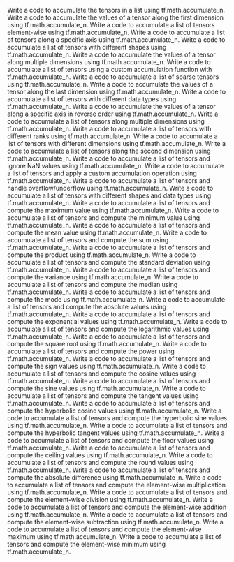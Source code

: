 Write a code to accumulate the tensors in a list using tf.math.accumulate_n.
Write a code to accumulate the values of a tensor along the first dimension using tf.math.accumulate_n.
Write a code to accumulate a list of tensors element-wise using tf.math.accumulate_n.
Write a code to accumulate a list of tensors along a specific axis using tf.math.accumulate_n.
Write a code to accumulate a list of tensors with different shapes using tf.math.accumulate_n.
Write a code to accumulate the values of a tensor along multiple dimensions using tf.math.accumulate_n.
Write a code to accumulate a list of tensors using a custom accumulation function with tf.math.accumulate_n.
Write a code to accumulate a list of sparse tensors using tf.math.accumulate_n.
Write a code to accumulate the values of a tensor along the last dimension using tf.math.accumulate_n.
Write a code to accumulate a list of tensors with different data types using tf.math.accumulate_n.
Write a code to accumulate the values of a tensor along a specific axis in reverse order using tf.math.accumulate_n.
Write a code to accumulate a list of tensors along multiple dimensions using tf.math.accumulate_n.
Write a code to accumulate a list of tensors with different ranks using tf.math.accumulate_n.
Write a code to accumulate a list of tensors with different dimensions using tf.math.accumulate_n.
Write a code to accumulate a list of tensors along the second dimension using tf.math.accumulate_n.
Write a code to accumulate a list of tensors and ignore NaN values using tf.math.accumulate_n.
Write a code to accumulate a list of tensors and apply a custom accumulation operation using tf.math.accumulate_n.
Write a code to accumulate a list of tensors and handle overflow/underflow using tf.math.accumulate_n.
Write a code to accumulate a list of tensors with different shapes and data types using tf.math.accumulate_n.
Write a code to accumulate a list of tensors and compute the maximum value using tf.math.accumulate_n.
Write a code to accumulate a list of tensors and compute the minimum value using tf.math.accumulate_n.
Write a code to accumulate a list of tensors and compute the mean value using tf.math.accumulate_n.
Write a code to accumulate a list of tensors and compute the sum using tf.math.accumulate_n.
Write a code to accumulate a list of tensors and compute the product using tf.math.accumulate_n.
Write a code to accumulate a list of tensors and compute the standard deviation using tf.math.accumulate_n.
Write a code to accumulate a list of tensors and compute the variance using tf.math.accumulate_n.
Write a code to accumulate a list of tensors and compute the median using tf.math.accumulate_n.
Write a code to accumulate a list of tensors and compute the mode using tf.math.accumulate_n.
Write a code to accumulate a list of tensors and compute the absolute values using tf.math.accumulate_n.
Write a code to accumulate a list of tensors and compute the exponential values using tf.math.accumulate_n.
Write a code to accumulate a list of tensors and compute the logarithmic values using tf.math.accumulate_n.
Write a code to accumulate a list of tensors and compute the square root using tf.math.accumulate_n.
Write a code to accumulate a list of tensors and compute the power using tf.math.accumulate_n.
Write a code to accumulate a list of tensors and compute the sign values using tf.math.accumulate_n.
Write a code to accumulate a list of tensors and compute the cosine values using tf.math.accumulate_n.
Write a code to accumulate a list of tensors and compute the sine values using tf.math.accumulate_n.
Write a code to accumulate a list of tensors and compute the tangent values using tf.math.accumulate_n.
Write a code to accumulate a list of tensors and compute the hyperbolic cosine values using tf.math.accumulate_n.
Write a code to accumulate a list of tensors and compute the hyperbolic sine values using tf.math.accumulate_n.
Write a code to accumulate a list of tensors and compute the hyperbolic tangent values using tf.math.accumulate_n.
Write a code to accumulate a list of tensors and compute the floor values using tf.math.accumulate_n.
Write a code to accumulate a list of tensors and compute the ceiling values using tf.math.accumulate_n.
Write a code to accumulate a list of tensors and compute the round values using tf.math.accumulate_n.
Write a code to accumulate a list of tensors and compute the absolute difference using tf.math.accumulate_n.
Write a code to accumulate a list of tensors and compute the element-wise multiplication using tf.math.accumulate_n.
Write a code to accumulate a list of tensors and compute the element-wise division using tf.math.accumulate_n.
Write a code to accumulate a list of tensors and compute the element-wise addition using tf.math.accumulate_n.
Write a code to accumulate a list of tensors and compute the element-wise subtraction using tf.math.accumulate_n.
Write a code to accumulate a list of tensors and compute the element-wise maximum using tf.math.accumulate_n.
Write a code to accumulate a list of tensors and compute the element-wise minimum using tf.math.accumulate_n.